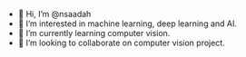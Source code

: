 - 👋 Hi, I’m @nsaadah
- 👀 I’m interested in machine learning, deep learning and AI.
- 🌱 I’m currently learning computer vision.
- 💞️ I’m looking to collaborate on computer vision project.


<!---
nsaadah/nsaadah is a ✨ special ✨ repository because its `README.md` (this file) appears on your GitHub profile.
You can click the Preview link to take a look at your changes.
--->
